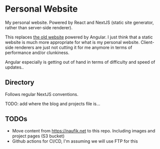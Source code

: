 # Personal Website

My personal website. Powered by React and NextJS (static site generator, rather than server-side renderer).

This replaces [the old website](https://github.com/naufik/old-naufik.net) powered by Angular. I just think that a static website is much more appropriate for what is my personal website. Client-side renderers are just not cutting it for me anymore in terms of performance and/or clunkiness.

Angular especially is getting out of hand in terms of difficulty and speed of updates..

## Directory

Follows regular NextJS conventions.

TODO: add where the blog and projects file is...

## TODOs

- Move content from https://naufik.net to this repo. Including images and project pages (S3 bucket)
- Github actions for CI/CD, I'm assuming we will use FTP for this